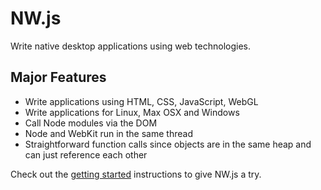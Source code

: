 # NW.js

Write native desktop applications using web technologies.

## Major Features

- Write applications using HTML, CSS, JavaScript, WebGL
- Write applications for Linux, Max OSX and Windows
- Call Node modules via the DOM
- Node and WebKit run in the same thread
- Straightforward function calls since objects are in the same heap and can just reference each other

Check out the [getting started](getting-started.md) instructions to give NW.js a try.